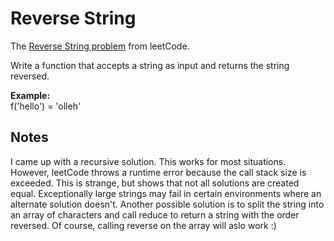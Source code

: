 # Reverse String
The [Reverse String problem][problem] from leetCode.

Write a function that accepts a string as input and returns the string reversed.

**Example:**  
f('hello') = 'olleh'

## Notes
I came up with a recursive solution. This works for most situations. However, leetCode throws a
runtime error because the call stack size is exceeded. This is strange, but shows that not all
solutions are created equal. Exceptionally large strings may fail in certain environments where an
alternate solution doesn't. Another possible solution is to split the string into an array of
characters and call reduce to return a string with the order reversed. Of course, calling reverse
on the array will aslo work :)

<!-- Links -->
[problem]:https://leetcode.com/problems/reverse-string/description/